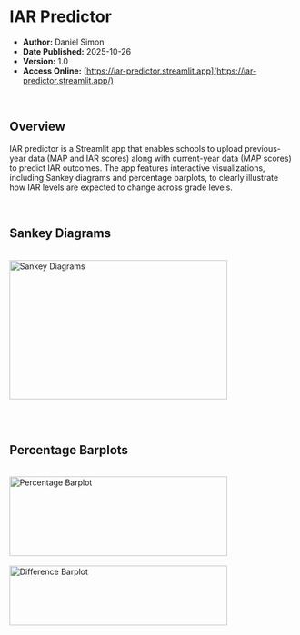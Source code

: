 # IAR Predictor

- **Author:** Daniel Simon
- **Date Published:** 2025-10-26
- **Version:** 1.0
- **Access Online:** [https://iar-predictor.streamlit.app](https://iar-predictor.streamlit.app/)

<br>

## Overview

IAR predictor is a Streamlit app that enables schools to upload previous-year data (MAP and IAR scores) along with current-year data (MAP scores) to predict IAR outcomes. The app features interactive visualizations, including Sankey diagrams and percentage barplots, to clearly illustrate how IAR levels are expected to change across grade levels.

<br>

## Sankey Diagrams

<br>
<img width="383" height="245" alt="Sankey Diagrams" src="https://github.com/user-attachments/assets/d18e8ebd-5a3f-4f66-85e3-4dc457593a13" />

<br><br>

## Percentage Barplots

<br>
<img width="383" height="140" alt="Percentage Barplot" src="https://github.com/user-attachments/assets/88fc950f-ae93-4636-af22-1829ece511db" />
<br><br>
<img width="383" height="105" alt="Difference Barplot" src="https://github.com/user-attachments/assets/7d0db54f-422b-44e7-8ed9-7a48520332c0" />
